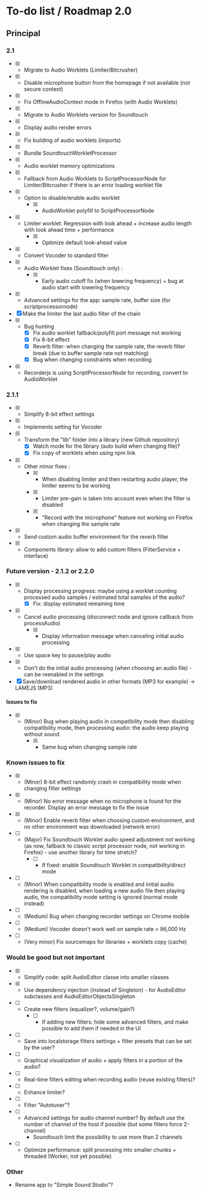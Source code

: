 # To-do list / Roadmap 2.0


## Principal

### 2.1

* [x] - Migrate to Audio Worklets (Limiter/Bitcrusher)
* [x] - Disable microphone button from the homepage if not available (not secure context)
* [x] - Fix OfflineAudioContext mode in Firefox (with Audio Worklets)
* [x] - Migrate to Audio Worklets version for Soundtouch
* [x] - Display audio render errors
* [x] - Fix building of audio worklets (imports)
* [x] - Bundle SoundtouchWorkletProcessor
* [x] - Audio worklet memory optimizations
* [x] - Fallback from Audio Worklets to ScriptProcessorNode for Limiter/Bitcrusher if there is an error loading worklet file
* [x] - Option to disable/enable audio worklet
    * [x] - AudioWorklet polyfill to ScriptProcessorNode
* [x] - Limiter worklet: Regression with look ahead + increase audio length with look ahead time + performance
    * [x] - Optimize default look-ahead value
* [x] - Convert Vocoder to standard filter
* [x] - Audio Worklet fixes (Soundtouch only) :
    * [x] - Early audio cutoff fix (when lowering frequency) + bug at audio start with lowering frequency
* [x] - Advanced settings for the app: sample rate, buffer size (for scriptprocessornode)
* [x] Make the limiter the last audio filter of the chain
* [x] - Bug hunting
    * [x] Fix audio worklet fallback/polyfill port message not working
    * [x] Fix 8-bit effect
    * [x] Reverb filter: when changing the sample rate, the reverb filter break (due to buffer sample rate not matching)
    * [x] Bug when changing constraints when recording
* [x] - Recorderjs is using ScriptProcessorNode for recording, convert to AudioWorklet

### 2.1.1

* [x] - Simplify 8-bit effect settings
* [x] - Implements setting for Vocoder
* [x] - Transform the "lib" folder into a library (new Github repository)
    * [x] Watch mode for the library (auto build when changing file)?
    * [x] Fix copy of worklets when using npm link
* [x] - Other minor fixes :
    * [x] - When disabling limiter and then restarting audio player, the limiter seems to be working
    * [x] - Limiter pre-gain is taken into account even when the filter is disabled
    * [x] - "Record with the microphone" feature not working on Firefox when changing the sample rate
* [x] - Send custom audio buffer environment for the reverb filter
* [x] - Components library: allow to add custom filters (FilterService + interface)

### Future version - 2.1.2 or 2.2.0

* [x] - Display processing progress: maybe using a worklet counting processed audio samples / estimated total samples of the audio?
    * [x] Fix: display estimated remaining time
* [x] - Cancel audio processing (disconnect node and ignore callback from processAudio)
    * [x] - Display information message when canceling initial audio processing
* [x] - Use space key to pause/play audio
* [x] - Don't do the initial audio processing (when choosing an audio file) - can be reenabled in the settings
* [x] Save/download rendered audio in other formats (MP3 for example) -> LAMEJS (MP3)

#### Issues to fix

* [x] - (Minor) Bug when playing audio in compatibility mode then disabling compatibility mode, then processing audio: the audio keep playing without sound
    * [x] - Same bug when changing sample rate

### Known issues to fix

* [x] - (Minor) 8-bit effect randomly crash in compatibility mode when changing filter settings
* [x] - (Minor) No error message when no microphone is found for the recorder. Display an error message to fix the issue
* [x] - (Minor) Enable reverb filter when choosing custom environment, and no other environment was downloaded (network error)
* [ ] - (Major) Fix Soundtouch Worklet audio speed adjustment not working (as now, fallback to classic script processor node, not working in Firefox) - use another library for time stretch?
    * [ ] - If fixed: enable Soundtouch Worklet in compatibility/direct mode
* [ ] - (Minor) When compatibility mode is enabled and initial audio rendering is disabled, when loading a new audio file then playing audio, the compatibility mode setting is ignored (normal mode instead)
* [ ] - (Medium) Bug when changing recorder settings on Chrome mobile
* [ ] - (Medium) Vocoder doesn't work well on sample rate > 96,000 Hz
* [ ] - (Very minor) Fix sourcemaps for libraries + worklets copy (cache)

### Would be good but not important

* [x] - Simplify code: split AudioEditor classe into smaller classes
* [x] - Use dependency injection (instead of Singleton) - for AudioEditor subclasses and AudioEditorObjectsSingleton
* [ ] - Create new filters (equalizer?, volume/gain?)
    * [ ] - If adding new filters: hide some advanced filters, and make possible to add them if needed in the UI
* [ ] - Save into localstorage filters settings + filter presets that can be set by the user?
* [ ] - Graphical visualization of audio + apply filters in a portion of the audio?
* [ ] - Real-time filters editing when recording audio (reuse existing filters)?
* [ ] - Enhance limiter?
* [ ] - Filter "Autotuner"?
* [ ] - Advanced settings for audio channel number? By default use the number of channel of the host if possible (but some filters force 2-channel)
    * Soundtouch limit the possibility to use more than 2 channels
* [ ] - Optimize performance: split processing into smaller chunks + threaded (Worker, not yet possible)

### Other

- Rename app to "Simple Sound Studio"?
